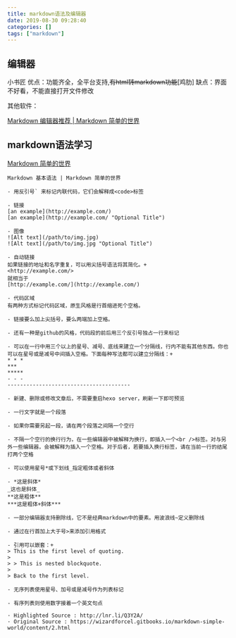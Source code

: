 ```yaml
---
title: markdown语法及编辑器
date: 2019-08-30 09:28:40
categories: []
tags: ["markdown"]
---
```

## 编辑器

 小书匠
 优点：功能齐全，全平台支持,~~有html转markdown功能~~[鸡肋]
 缺点：界面不好看，不能直接打开文件修改
    
 
其他软件：

[Markdown 编辑器推荐 | Markdown 简单的世界 ](https://wizardforcel.gitbooks.io/markdown-simple-world/content/1.html)

<!--more-->
## markdown语法学习
[Markdown 简单的世界](https://legacy.gitbook.com/book/wizardforcel/markdown-simple-world/details)


``` 
Markdown 基本语法 | Markdown 简单的世界

- 用反引号` 来标记内联代码，它们会解释成<code>标签

- 链接
[an example](http://example.com/)
[an example](http://example.com/ "Optional Title")

- 图像
![Alt text](/path/to/img.jpg)
![Alt text](/path/to/img.jpg "Optional Title")

- 自动链接
如果链接的地址和名字重复，可以用尖括号语法将其简化。+
<http://example.com/>
就相当于
[http://example.com/](http://example.com/)

- 代码区域
有两种方式标记代码区域，原生风格是行首缩进死个空格。

- 链接要么加上尖括号，要么两端加上空格。

- 还有一种是github的风格，代码段的前后用三个反引号独占一行来标记

- 可以在一行中用三个以上的星号、减号、底线来建立一个分隔线，行内不能有其他东西。你也可以在星号或是减号中间插入空格。下面每种写法都可以建立分隔线：+
* * *
***
*****
- - -
---------------------------------------

- 新建、删除或修改文章后，不需要重启hexo server，刷新一下即可预览

- 一行文字就是一个段落

- 如果你需要另起一段，请在两个段落之间隔一个空行

- 不隔一个空行的换行行为，在一些编辑器中被解释为换行，即插入一个<br />标签。对与另外一些编辑器，会被解释为插入一个空格。对于后者，若要插入换行标签，请在当前一行的结尾打两个空格

- 可以使用星号*或下划线_指定粗体或者斜体

- *这是斜体*
_这也是斜体_
**这是粗体**
***这是粗体+斜体***

- 一部分编辑器支持删除线，它不是经典markdown中的要素。用波浪线~定义删除线

- 通过在行首加上大于号>来添加引用格式

- 引用可以嵌套：+
> This is the first level of quoting.
>
> > This is nested blockquote.
>
> Back to the first level.

- 无序列表使用星号、加号或是减号作为列表标记

- 有序列表则使用数字接着一个英文句点

· Highlighted Source : http://lnr.li/Q3Y2A/
· Original Source : https://wizardforcel.gitbooks.io/markdown-simple-world/content/2.html
```

